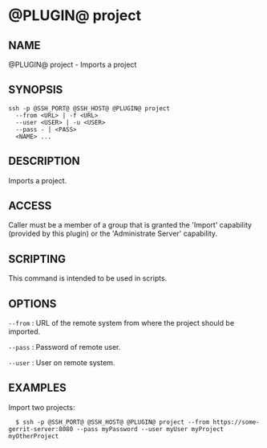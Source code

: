 @PLUGIN@ project
================

NAME
----
@PLUGIN@ project - Imports a project

SYNOPSIS
--------
```
ssh -p @SSH_PORT@ @SSH_HOST@ @PLUGIN@ project
  --from <URL> | -f <URL>
  --user <USER> | -u <USER>
  --pass - | <PASS>
  <NAME> ...
```

DESCRIPTION
-----------
Imports a project.

ACCESS
------
Caller must be a member of a group that is granted the 'Import'
capability (provided by this plugin) or the 'Administrate Server'
capability.

SCRIPTING
---------
This command is intended to be used in scripts.

OPTIONS
-------

`--from`
:	URL of the remote system from where the project should be imported.

`--pass`
:	Password of remote user.

`--user`
:	User on remote system.

EXAMPLES
--------
Import two projects:

```
  $ ssh -p @SSH_PORT@ @SSH_HOST@ @PLUGIN@ project --from https://some-gerrit-server:8080 --pass myPassword --user myUser myProject myOtherProject
```
